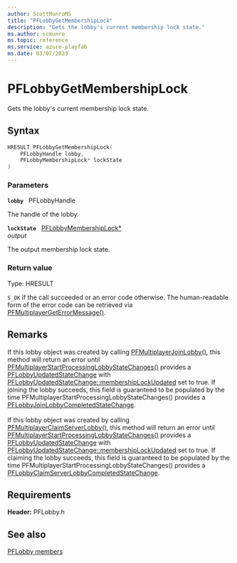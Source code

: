 ```yaml
---
author: ScottMunroMS
title: "PFLobbyGetMembershipLock"
description: "Gets the lobby's current membership lock state."
ms.author: scmunro
ms.topic: reference
ms.service: azure-playfab
ms.date: 03/07/2023
---
```


# PFLobbyGetMembershipLock  

Gets the lobby's current membership lock state.  

## Syntax  
  
```cpp
HRESULT PFLobbyGetMembershipLock(  
    PFLobbyHandle lobby,  
    PFLobbyMembershipLock* lockState  
)  
```  
  
### Parameters  
  
**`lobby`** &nbsp; PFLobbyHandle  
  
The handle of the lobby.  
  
**`lockState`** &nbsp; [PFLobbyMembershipLock*](../enums/pflobbymembershiplock.md)  
*output*  
  
The output membership lock state.  
  
  
### Return value
Type: HRESULT
  
```S_OK``` if the call succeeded or an error code otherwise. The human-readable form of the error code can be retrieved via [PFMultiplayerGetErrorMessage()](../../pfmultiplayer/functions/pfmultiplayergeterrormessage.md).
  
## Remarks  
  
If this lobby object was created by calling [PFMultiplayerJoinLobby()](pfmultiplayerjoinlobby.md), this method will return an error until [PFMultiplayerStartProcessingLobbyStateChanges()](pfmultiplayerstartprocessinglobbystatechanges.md) provides a [PFLobbyUpdatedStateChange](../structs/pflobbyupdatedstatechange.md) with [PFLobbyUpdatedStateChange::membershipLockUpdated](../structs/pflobbyupdatedstatechange.md) set to true. If joining the lobby succeeds, this field is guaranteed to be populated by the time PFMultiplayerStartProcessingLobbyStateChanges() provides a [PFLobbyJoinLobbyCompletedStateChange](../structs/pflobbyjoinlobbycompletedstatechange.md). <br /><br /> If this lobby object was created by calling [PFMultiplayerClaimServerLobby()](pfmultiplayerclaimserverlobby.md), this method will return an error until [PFMultiplayerStartProcessingLobbyStateChanges()](pfmultiplayerstartprocessinglobbystatechanges.md) provides a [PFLobbyUpdatedStateChange](../structs/pflobbyupdatedstatechange.md) with [PFLobbyUpdatedStateChange::membershipLockUpdated](../structs/pflobbyupdatedstatechange.md) set to true. If claiming the lobby succeeds, this field is guaranteed to be populated by the time PFMultiplayerStartProcessingLobbyStateChanges() provides a [PFLobbyClaimServerLobbyCompletedStateChange](../structs/pflobbyclaimserverlobbycompletedstatechange.md).
  
## Requirements  
  
**Header:** PFLobby.h
  
## See also  
[PFLobby members](../pflobby_members.md)  

  
  
